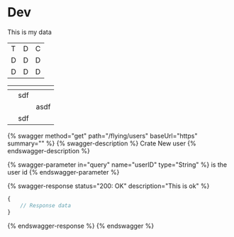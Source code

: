 # Dev

This is my data

|   |   |   |
| - | - | - |
| T | D | C |
| D | D | D |
| D | D | D |

<table data-view="cards"><thead><tr><th></th><th></th><th></th></tr></thead><tbody><tr><td></td><td>sdf</td><td></td></tr><tr><td></td><td></td><td>asdf</td></tr><tr><td></td><td>sdf</td><td></td></tr></tbody></table>

{% swagger method="get" path="/flying/users" baseUrl="https" summary="" %}
{% swagger-description %}
Crate New user
{% endswagger-description %}

{% swagger-parameter in="query" name="userID" type="String" %}
is the user id
{% endswagger-parameter %}

{% swagger-response status="200: OK" description="This is ok" %}
```javascript
{
    // Response data
}
```
{% endswagger-response %}
{% endswagger %}
